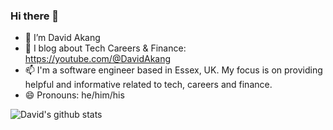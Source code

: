 ### Hi there 👋

- 🔭 I’m David Akang
- 🌱 I blog about Tech Careers & Finance: https://youtube.com/@DavidAkang
- 📫 I'm a software engineer based in Essex, UK. My focus is on providing helpful and informative related to tech, careers and finance.
- 😄 Pronouns: he/him/his

![David's github stats](https://github-readme-stats.vercel.app/api?username=dbakang-git&show_icons=true)

